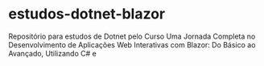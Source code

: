 # estudos-dotnet-blazor
Repositório para estudos de Dotnet pelo Curso Uma Jornada Completa no Desenvolvimento de Aplicações Web Interativas com Blazor: Do Básico ao Avançado, Utilizando C# e
